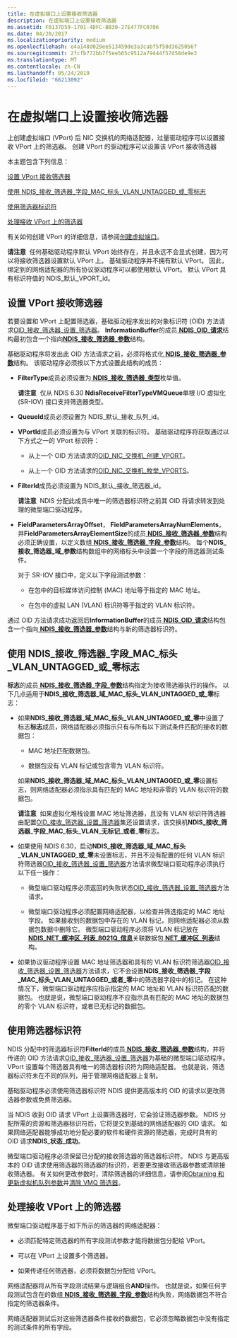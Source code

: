 ```yaml
---
title: 在虚拟端口上设置接收筛选器
description: 在虚拟端口上设置接收筛选器
ms.assetid: F0137D59-1701-4DFC-BB30-27E477FC0706
ms.date: 04/20/2017
ms.localizationpriority: medium
ms.openlocfilehash: e4a148d029ee513459de3a3cabf5f58d3625056f
ms.sourcegitcommit: 2fcfb772bb7f5ee565c9512a79444f57d58de9e3
ms.translationtype: MT
ms.contentlocale: zh-CN
ms.lasthandoff: 05/24/2019
ms.locfileid: "66213092"
---
```

# <a name="setting-a-receive-filter-on-a-virtual-port"></a>在虚拟端口上设置接收筛选器


上创建虚拟端口 (VPort) 后 NIC 交换机的网络适配器，过量驱动程序可以设置接收 VPort 上的筛选器。 创建 VPort 的驱动程序可以设置该 VPort 接收筛选器

本主题包含下列信息：

[设置 VPort 接收筛选器](#setting-a-receive-filter-on-a-vport)

[使用 NDIS\_接收\_筛选器\_字段\_MAC\_标头\_VLAN\_UNTAGGED\_或\_零标志](#using-the-ndis_receive_filter_field_mac_header_vlan_untagged_or_zero-flag)

[使用筛选器标识符](#using-the-filter-identifier)

[处理接收 VPort 上的筛选器](#handling-receive-filters-on-a-vport)

有关如何创建 VPort 的详细信息，请参阅[创建虚拟端口](creating-a-virtual-port.md)。

**请注意**  任何基础驱动程序默认 VPort 始终存在，并且永远不会显式创建，因为可以将接收筛选器设置默认 VPort 上。 基础驱动程序并不拥有默认 VPort。 因此，绑定到的网络适配器的所有协议驱动程序可以都使用默认 VPort。 默认 VPort 具有标识符值的 NDIS\_默认\_VPORT\_id。

 

## <a name="setting-a-receive-filter-on-a-vport"></a>设置 VPort 接收筛选器


若要设置和 VPort 上配置筛选器，基础驱动程序发出的对象标识符 (OID) 方法请求[OID\_接收\_筛选器\_设置\_筛选器](https://msdn.microsoft.com/library/windows/hardware/ff569795)。 **InformationBuffer**的成员[ **NDIS\_OID\_请求**](https://msdn.microsoft.com/library/windows/hardware/ff566710)结构最初包含一个指向[**NDIS\_接收\_筛选器\_参数**](https://msdn.microsoft.com/library/windows/hardware/ff567181)结构。

基础驱动程序将发出此 OID 方法请求之前，必须将格式化[ **NDIS\_接收\_筛选器\_参数**](https://msdn.microsoft.com/library/windows/hardware/ff567181)结构。 该驱动程序必须按以下方式设置此结构的成员：

-   **FilterType**成员必须设置为[ **NDIS\_接收\_筛选器\_类型**](https://msdn.microsoft.com/library/windows/hardware/ff567186)枚举值。

    **请注意**  仅从 NDIS 6.30 **NdisReceiveFilterTypeVMQueue**单根 I/O 虚拟化 (SR-IOV) 接口支持筛选器类型。

     

-   **QueueId**成员必须设置为 NDIS\_默认\_接收\_队列\_id。

-   **VPortId**成员必须设置为与 VPort 关联的标识符。 基础驱动程序将获取通过以下方式之一的 VPort 标识符：

    -   从上一个 OID 方法请求的[OID\_NIC\_交换机\_创建\_VPORT](https://msdn.microsoft.com/library/windows/hardware/hh451816)。

    -   从上一个 OID 方法请求的[OID\_NIC\_交换机\_枚举\_VPORTS](https://msdn.microsoft.com/library/windows/hardware/hh451821)。

-   **FilterId**成员必须设置为 NDIS\_默认\_接收\_筛选器\_id。

    **请注意**  NDIS 分配此成员中唯一的筛选器标识符之前其 OID 将请求转发到处理的微型端口驱动程序。

     

-   **FieldParametersArrayOffset**， **FieldParametersArrayNumElements**，并**FieldParametersArrayElementSize**的成员[ **NDIS\_接收\_筛选器\_参数**](https://msdn.microsoft.com/library/windows/hardware/ff567181)结构必须正确设置，以定义数组[ **NDIS\_接收\_筛选器\_字段\_参数**](https://msdn.microsoft.com/library/windows/hardware/ff567169)结构。 每个**NDIS\_接收\_筛选器\_域\_参数**结构数组中的网络标头中设置一个字段的筛选器测试条件。

    对于 SR-IOV 接口中，定义以下字段测试参数：

    -   在包中的目标媒体访问控制 (MAC) 地址等于指定的 MAC 地址。

    -   在包中的虚拟 LAN (VLAN) 标识符等于指定的 VLAN 标识符。

通过 OID 方法请求成功返回后**InformationBuffer**的成员[ **NDIS\_OID\_请求**](https://msdn.microsoft.com/library/windows/hardware/ff566710)结构包含一个指向[ **NDIS\_接收\_筛选器\_参数**](https://msdn.microsoft.com/library/windows/hardware/ff567181)结构与新的筛选器标识符。

## <a name="using-the-ndis_receive_filter_field_mac_header_vlan_untagged_or_zero-flag"></a>使用 NDIS\_接收\_筛选器\_字段\_MAC\_标头\_VLAN\_UNTAGGED\_或\_零标志


**标志**的成员[ **NDIS\_接收\_筛选器\_字段\_参数**](https://msdn.microsoft.com/library/windows/hardware/ff567169)结构指定为接收筛选器执行的操作。 以下几点适用于**NDIS\_接收\_筛选器\_域\_MAC\_标头\_VLAN\_UNTAGGED\_或\_零**标志：

-   如果**NDIS\_接收\_筛选器\_域\_MAC\_标头\_VLAN\_UNTAGGED\_或\_零**中设置了标志**标志**成员，网络适配器必须指示只有与所有以下测试条件匹配的接收的数据包：

    -   MAC 地址匹配数据包。

    -   数据包没有 VLAN 标记或包含零为 VLAN 标识符。

    如果**NDIS\_接收\_筛选器\_域\_MAC\_标头\_VLAN\_UNTAGGED\_或\_零**设置标志，则网络适配器必须指示具有匹配的 MAC 地址和非零的 VLAN 标识符的数据包。

    **请注意**  如果虚拟化堆栈设置 MAC 地址筛选器，且没有 VLAN 标识符筛选器由配置[OID\_接收\_筛选器\_设置\_筛选器](https://msdn.microsoft.com/library/windows/hardware/ff569795)集还设置请求，该交换机**NDIS\_接收\_筛选器\_字段\_MAC\_标头\_VLAN\_无标记\_或者\_零**标志。

     

-   如果使用 NDIS 6.30，启动**NDIS\_接收\_筛选器\_域\_MAC\_标头\_VLAN\_UNTAGGED\_或\_零**未设置标志，并且不没有配置的任何 VLAN 标识符筛选器[OID\_接收\_筛选器\_设置\_筛选器](https://msdn.microsoft.com/library/windows/hardware/ff569795)方法请求微型端口驱动程序必须执行以下任一操作：

    -   微型端口驱动程序必须返回的失败状态[OID\_接收\_筛选器\_设置\_筛选器](https://msdn.microsoft.com/library/windows/hardware/ff569795)方法请求。

    -   微型端口驱动程序必须配置网络适配器，以检查并筛选指定的 MAC 地址字段。 如果接收到的数据包中存在的 VLAN 标记，则网络适配器必须从数据包数据中删除它。 微型端口驱动程序必须将 VLAN 标记放在[ **NDIS\_NET\_缓冲区\_列表\_8021Q\_信息**](https://msdn.microsoft.com/library/windows/hardware/ff566565)关联数据包[ **NET\_缓冲区\_列表**](https://msdn.microsoft.com/library/windows/hardware/ff568388)结构。

-   如果协议驱动程序设置 MAC 地址筛选器和具有的 VLAN 标识符筛选器[OID\_接收\_筛选器\_设置\_筛选器](https://msdn.microsoft.com/library/windows/hardware/ff569795)方法请求，它不会设置**NDIS\_接收\_筛选器\_字段\_MAC\_标头\_VLAN\_UNTAGGED\_或者\_零**中的筛选器字段中的标记。 在这种情况下，微型端口驱动程序应指示指定的 MAC 地址和 VLAN 标识符匹配的数据包。 也就是说，微型端口驱动程序不应指示具有匹配的 MAC 地址的数据包的零个 VLAN 标识符，或者已无标记的数据包。

## <a name="using-the-filter-identifier"></a>使用筛选器标识符


NDIS 分配中的筛选器标识符**FilterId**的成员[ **NDIS\_接收\_筛选器\_参数**](https://msdn.microsoft.com/library/windows/hardware/ff567181)结构，并将传递的 OID 方法请求[OID\_接收\_筛选器\_设置\_筛选器](https://msdn.microsoft.com/library/windows/hardware/ff569795)为基础的微型端口驱动程序。 VPort 设置每个筛选器具有唯一的筛选器标识符为网络适配器。 也就是说，筛选器标识符未在不同的队列，用于管理网络适配器上复制。

基础驱动程序必须使用筛选器标识符 NDIS 提供更高版本的 OID 的请求以更改筛选器参数或免费筛选器。

当 NDIS 收到 OID 请求 VPort 上设置筛选器时，它会验证筛选器参数。 NDIS 分配所需的资源和筛选器标识符后，它将提交到基础的网络适配器的 OID 请求。 如果网络适配器能够成功地分配必要的软件和硬件资源的筛选器，完成时具有的 OID 请求**NDIS\_状态\_成功**。

微型端口驱动程序必须保留已分配的接收筛选器的筛选器标识符。 NDIS 与更高版本的 OID 请求使用筛选器的筛选器的标识符，若要更改接收筛选器参数或清除接收筛选器。 有关如何更改参数时，清除筛选器的详细信息，请参阅[Obtaining 和更新虚拟机队列参数](obtaining-and-updating-vm-queue-parameters.md)并[清除 VMQ 筛选器](clearing-a-vmq-filter.md)。

## <a name="handling-receive-filters-on-a-vport"></a>处理接收 VPort 上的筛选器


微型端口驱动程序基于如下所示的筛选器的网络适配器：

-   必须匹配特定筛选器的所有字段测试参数才能将数据包分配给 VPort。

-   可以在 VPort 上设置多个筛选器。

-   如果传递任何筛选器，必须将数据包分配给 VPort。

网络适配器将从所有字段测试结果与逻辑组合**AND**操作。 也就是说，如果任何字段测试包含在的数组[ **NDIS\_接收\_筛选器\_字段\_参数**](https://msdn.microsoft.com/library/windows/hardware/ff567169)结构失败，网络数据包不符合指定的筛选器条件。

网络适配器测试后对这些筛选器条件接收的数据包，它必须忽略数据包中没有指定的测试条件的所有字段。

 

 





